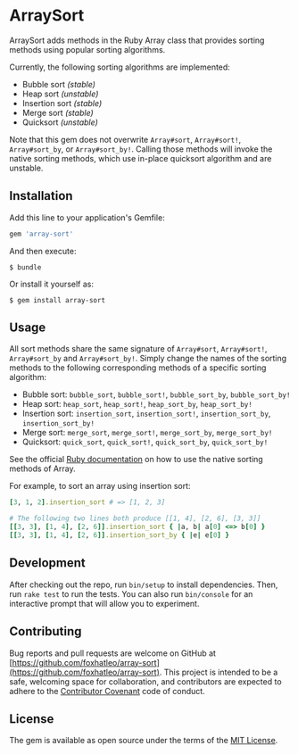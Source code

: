 # ArraySort

ArraySort adds methods in the Ruby Array class that provides sorting methods using popular sorting algorithms.

Currently, the following sorting algorithms are implemented:
 * Bubble sort _(stable)_
 * Heap sort _(unstable)_
 * Insertion sort _(stable)_
 * Merge sort _(stable)_
 * Quicksort _(unstable)_

Note that this gem does not overwrite `Array#sort`, `Array#sort!`, `Array#sort_by`, or `Array#sort_by!`. Calling those
methods will invoke the native sorting methods, which use in-place quicksort algorithm and are unstable.

## Installation

Add this line to your application's Gemfile:

```ruby
gem 'array-sort'
```

And then execute:

    $ bundle

Or install it yourself as:

    $ gem install array-sort

## Usage

All sort methods share the same signature of `Array#sort`, `Array#sort!`, `Array#sort_by` and `Array#sort_by!`. Simply
change the names of the sorting methods to the following corresponding methods of a specific sorting algorithm:

 * Bubble sort: `bubble_sort`, `bubble_sort!`, `bubble_sort_by`, `bubble_sort_by!`
 * Heap sort: `heap_sort`, `heap_sort!`, `heap_sort_by`, `heap_sort_by!`
 * Insertion sort: `insertion_sort`, `insertion_sort!`, `insertion_sort_by`, `insertion_sort_by!`
 * Merge sort: `merge_sort`, `merge_sort!`, `merge_sort_by`, `merge_sort_by!`
 * Quicksort: `quick_sort`, `quick_sort!`, `quick_sort_by`, `quick_sort_by!`
 
See the official [Ruby documentation](https://ruby-doc.org/core-2.5.0/Array.html#method-i-sort) on how to use the native
sorting methods of Array.

For example, to sort an array using insertion sort:

```ruby
[3, 1, 2].insertion_sort # => [1, 2, 3]

# The following two lines both produce [[1, 4], [2, 6], [3, 3]]
[[3, 3], [1, 4], [2, 6]].insertion_sort { |a, b| a[0] <=> b[0] }
[[3, 3], [1, 4], [2, 6]].insertion_sort_by { |e| e[0] }
```

## Development

After checking out the repo, run `bin/setup` to install dependencies. Then, run `rake test` to run the tests. You can
also run `bin/console` for an interactive prompt that will allow you to experiment.

## Contributing

Bug reports and pull requests are welcome on GitHub at
[https://github.com/foxhatleo/array-sort](https://github.com/foxhatleo/array-sort). This project is intended to be a
safe, welcoming space for collaboration, and contributors are expected to adhere to the
[Contributor Covenant](http://contributor-covenant.org) code of conduct.

## License

The gem is available as open source under the terms of the [MIT License](https://opensource.org/licenses/MIT).
